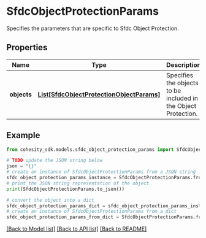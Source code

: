 # SfdcObjectProtectionParams

Specifies the parameters that are specific to Sfdc Object Protection.

## Properties

Name | Type | Description | Notes
------------ | ------------- | ------------- | -------------
**objects** | [**List[SfdcObjectProtectionObjectParams]**](SfdcObjectProtectionObjectParams.md) | Specifies the objects to be included in the Object Protection. | 

## Example

```python
from cohesity_sdk.models.sfdc_object_protection_params import SfdcObjectProtectionParams

# TODO update the JSON string below
json = "{}"
# create an instance of SfdcObjectProtectionParams from a JSON string
sfdc_object_protection_params_instance = SfdcObjectProtectionParams.from_json(json)
# print the JSON string representation of the object
print(SfdcObjectProtectionParams.to_json())

# convert the object into a dict
sfdc_object_protection_params_dict = sfdc_object_protection_params_instance.to_dict()
# create an instance of SfdcObjectProtectionParams from a dict
sfdc_object_protection_params_from_dict = SfdcObjectProtectionParams.from_dict(sfdc_object_protection_params_dict)
```
[[Back to Model list]](../README.md#documentation-for-models) [[Back to API list]](../README.md#documentation-for-api-endpoints) [[Back to README]](../README.md)


